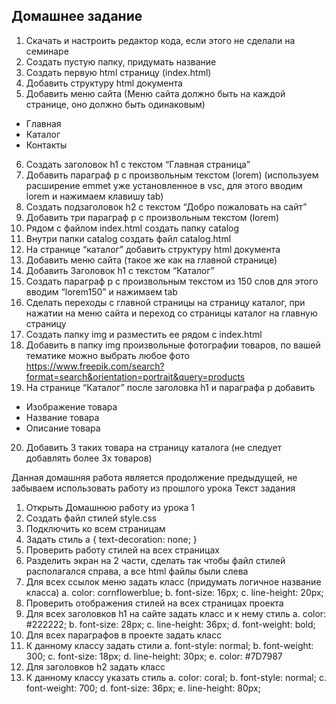 ## Домашнее задание
1.	Скачать и настроить редактор кода, если этого не сделали на семинаре
2.	Создать пустую папку, придумать название
3.	Создать первую html страницу (index.html)
4.	Добавить структуру html документа
5.	Добавить меню сайта (Меню сайта должно быть на каждой странице, оно должно быть одинаковым)
-	Главная
-	Каталог
-	Контакты
6.	Создать заголовок h1 с текстом “Главная страница”
7.	Добавить параграф p с произвольным текстом (lorem) (используем расширение emmet уже установленное в vsc, для этого вводим lorem и нажимаем клавишу tab)
8.	Создать подзаголовок h2 с текстом “Добро пожаловать на сайт”
9.	Добавить три параграф p с произвольным текстом (lorem)
10.	Рядом с файлом index.html создать папку catalog
11.	Внутри папки catalog создать файл catalog.html
12.	На странице “каталог” добавить структуру html документа
13.	Добавить меню сайта (такое же как на главной странице)
14.	Добавить Заголовок h1 с текстом “Каталог”
15.	Создать параграф p с произвольным текстом из 150 слов для этого вводим “lorem150” и нажимаем tab
16.	Сделать переходы с главной страницы на страницу каталог, при нажатии на меню сайта и переход со страницы каталог на главную страницу
17.	Создать папку img и разместить ее рядом с index.html
18.	Добавить в папку img произвольные фотографии товаров, по вашей тематике можно выбрать любое фото https://www.freepik.com/search?format=search&orientation=portrait&query=products
19.	На странице “Каталог” после заголовка h1 и параграфа p добавить
-	Изображение товара
-	Название товара
-	Описание товара
20.	Добавить 3 таких товара на страницу каталога (не следует добавлять более 3х товаров)

Данная домашняя работа является продолжение предыдущей, не забываем использовать работу из прошлого урока
Текст задания
1.	Открыть Домашнюю работу из урока 1
2.	Создать файл стилей style.css
3.	Подключить ко всем страницам
4.	Задать стиль
a {
   text-decoration: none;
}
5.	Проверить работу стилей на всех страницах
6.	Разделить экран на 2 части, сделать так чтобы файл стилей располагался справа, а все html файлы были слева
7.	Для всех ссылок меню задать класс (придумать логичное название класса)
a.	    color: cornflowerblue;
b.	    font-size: 16px;
c.	    line-height: 20px;
8.	Проверить отображения стилей на всех страницах проекта
9.	Для всех заголовков h1 на сайте задать класс и к нему стиль
a.	    color: #222222;
b.	    font-size: 28px;
c.	    line-height: 36px;
d.	    font-weight: bold;
10.	Для всех параграфов в проекте задать класс
11.	К данному классу задать стили
a.	    font-style: normal;
b.	    font-weight: 300;
c.	    font-size: 18px;
d.	    line-height: 30px;
e.	    color: #7D7987
12.	Для заголовков h2 задать класс
13.	К данному классу указать стиль
a.	    color: coral;
b.	    font-style: normal;
c.	    font-weight: 700;
d.	    font-size: 36px;
e.	    line-height: 80px;

